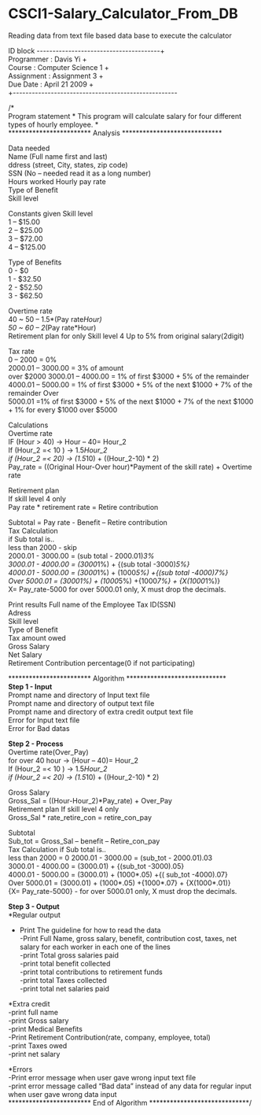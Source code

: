 CSCI1-Salary_Calculator_From_DB
==============================

Reading data from text file based data base to execute the calculator


ID block ---------------------------------------+  <br>
Programmer : Davis Yi + <br>
Course : Computer Science 1 +<br> 
Assignment : Assignment 3 + <br>
Due Date : April 21 2009 + <br>
+---------------------------------------------------- <br>

/*<br>
Program statement * This program will calculate salary for four different types of hourly employee. *<br> ************************ Analysis *****************************<br>

Data needed<br>
Name (Full name first and last)<br>
ddress (street, City, states, zip code)<br>
SSN (No – needed read it as a long number)<br>
Hours worked Hourly pay rate<br>
Type of Benefit<br>
Skill level<br>

Constants given Skill level <br>
1 – $15.00<br>
2 – $25.00 <br>
3 – $72.00 <br>
4 – $125.00 <br>

Type of Benefits<br>
0 - $0 <br>
1 - $32.50 <br>
2 - $52.50 <br>
3 - $62.50 <br>

Overtime rate <br>
40 ~ 50 – 1.5*(Pay rate*Hour) <br>
50 ~ 60 – 2*(Pay rate*Hour) <br>
Retirement plan for only Skill level 4 Up to 5% from original salary(2digit) <br>

Tax rate<br>
0 – 2000 = 0% <br>
2000.01 – 3000.00 = 3% of amount <br>
over $2000 3000.01 – 4000.00 = 1% of first $3000 + 5% of the remainder <br>
4000.01 – 5000.00 = 1% of first $3000 + 5% of the next $1000 + 7% of the remainder Over <br>
5000.01 =1% of first $3000 + 5% of the next $1000 + 7% of the next $1000 + 1% for every $1000 over $5000 <br>

Calculations<br>
Overtime rate <br>
IF (Hour > 40) -> Hour – 40= Hour_2<br>
If (Hour_2 =< 10 ) -> 1.5*Hour_2<br>
if (Hour_2 =< 20) -> (1.5*10) + ((Hour_2-10) * 2)<br>
Pay_rate = ((Original Hour-Over hour)*Payment of the skill rate) + Overtime rate <br>

Retirement plan<br>
If skill level 4 only<br>
Pay rate * retirement rate = Retire contribution<br>

Subtotal = Pay rate - Benefit – Retire contribution<br>
Tax Calculation<br>
if Sub total is..<br>
less than 2000 - skip<br>
2000.01 - 3000.00 = (sub total - 2000.01)*3%<br>
3000.01 - 4000.00 = (3000*1%) + {(sub total -3000)*5%}<br>
4000.01 - 5000.00 = (3000*1%) + (1000*5%) +{(sub total -4000)*7%}<br>
Over 5000.01 = (3000*1%) + (1000*5%) +{1000*7%} + {X(1000*1%)} <br>
X= Pay_rate-5000 for over 5000.01 only, X must drop the decimals.<br>

Print results Full name of the Employee Tax ID(SSN)<br>
Adress<br>
Skill level<br>
Type of Benefit<br>
Tax amount owed<br>
Gross Salary<br>
Net Salary<br>
Retirement Contribution percentage(0 if not participating)<br>

************************ Algorithm *****************************<br>
<b>Step 1 - Input<br></b>
Prompt name and directory of Input text file<br>
Prompt name and directory of output text file<br>
Prompt name and directory of extra credit output text file<br>
Error for Input text file<br>
Error for Bad datas<br>

<b>Step 2 - Process<br></b>
Overtime rate(Over_Pay) <br>
for over 40 hour -> (Hour – 40)= Hour_2<br>
If (Hour_2 =< 10 ) -> 1.5*Hour_2<br>
if (Hour_2 =< 20) -> (1.5*10) + ((Hour_2-10) * 2)<br>

Gross Salary<br>
Gross_Sal = ((Hour-Hour_2)*Pay_rate) + Over_Pay<br>
Retirement plan If skill level 4 only<br> 
Gross_Sal * rate_retire_con = retire_con_pay<br>

Subtotal<br>
Sub_tot = Gross_Sal – benefit – Retire_con_pay<br>
Tax Calculation if Sub total is..<br> 
less than 2000 = 0 2000.01 - 3000.00 = (sub_tot - 2000.01).03 <br>
3000.01 - 4000.00 = (3000.01) + {(sub_tot -3000).05}<br>
4000.01 - 5000.00 = (3000.01) + (1000*.05) +{( sub_tot -4000).07} <br>
Over 5000.01 = (3000.01) + (1000*.05) +{1000*.07} + {X(1000*.01)}<br> 
{X= Pay_rate-5000} - for over 5000.01 only, X must drop the decimals. <br>

<b>Step 3 - Output <br></b>
*Regular output<br>
- Print The guideline for how to read the data<br>
-Print Full Name, gross salary, benefit, contribution cost, taxes, net salary for each worker in each one of the lines <br>
-print Total gross salaries paid<br>
-print total benefit collected<br>
-print total contributions to retirement funds<br>
-print total Taxes collected<br>
-print total net salaries paid<br>

*Extra credit<br>
-print full name<br>
-print Gross salary<br>
-print Medical Benefits<br>
-Print Retirement Contribution(rate, company, employee, total)<br>
-print Taxes owed<br>
-print net salary<br>

*Errors<br>
-Print error message when user gave wrong input text file<br>
-print error message called “Bad data” instead of any data for regular input when user gave wrong data input<br>
************************ End of Algorithm *****************************/<br>
